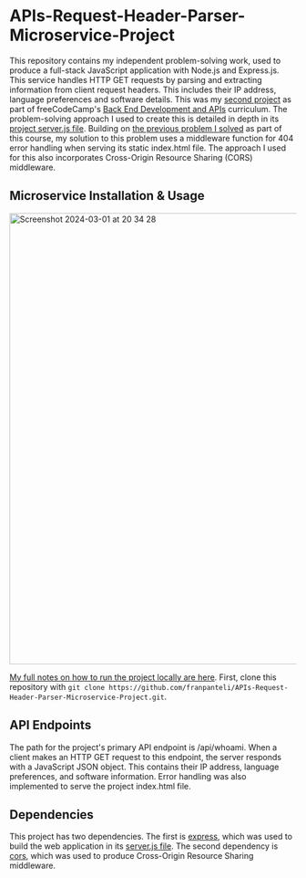 # APIs-Request-Header-Parser-Microservice-Project
This repository contains my independent problem-solving work, used to produce a full-stack JavaScript application with Node.js and Express.js. This service handles HTTP GET requests by parsing and extracting information from  client request headers. This includes their IP address, language preferences and software details. This was my [second project](https://github.com/franpanteli/APIs-Request-Header-Parser-Microservice-Project/blob/main/project-task-notes.txt) as part of freeCodeCamp's [Back End Development and APIs](https://www.freecodecamp.org/learn/back-end-development-and-apis/) curriculum. The problem-solving approach I used to create this is detailed in depth in its [project server.js file](https://github.com/franpanteli/APIs-Request-Header-Parser-Microservice-Project/blob/main/server.js). Building on [the previous problem I solved](https://github.com/franpanteli/APIs-Timestamp-Microservice-Project)  as part of this course, my solution to this problem uses a middleware function for 404 error handling when serving its static index.html file. The approach I used for this also incorporates Cross-Origin Resource Sharing (CORS) middleware. 

## Microservice Installation & Usage
<img width="791" alt="Screenshot 2024-03-01 at 20 34 28" src="https://github.com/franpanteli/APIs-Request-Header-Parser-Microservice-Project/assets/131474705/44c12cd5-4712-4b36-8d20-62efe8a39624">

[My full notes on how to run the project locally are here](https://github.com/franpanteli/APIs-Request-Header-Parser-Microservice-Project/blob/main/launching-the-app-locally.txt).  First, clone this repository with `git clone https://github.com/franpanteli/APIs-Request-Header-Parser-Microservice-Project.git`.

## API Endpoints
The path for the project's primary API endpoint is /api/whoami. When a client makes an HTTP GET request to this endpoint, the server responds with a JavaScript JSON object. This contains their IP address, language preferences, and software information. Error handling was also implemented to serve the project index.html file.

## Dependencies
This project has two dependencies. The first is [express](https://www.npmjs.com/package/express), which was used to build the web application in its [server.js file](https://github.com/franpanteli/APIs-Request-Header-Parser-Microservice-Project/blob/main/server.js). The second dependency is [cors](https://www.npmjs.com/package/cors), which was used to produce Cross-Origin Resource Sharing middleware.
